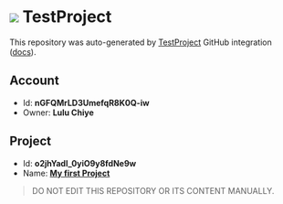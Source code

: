 # ![](https://s3.amazonaws.com/storage-static.testproject.io/logos/TP-Logo-Square.svg) TestProject

This repository was auto-generated by [TestProject](https://testproject.io) GitHub integration ([docs](https://docs.testproject.io/testproject-integrations/github-integration)).

## Account
* Id: **nGFQMrLD3UmefqR8K0Q-iw**
* Owner: **Lulu Chiye**

## Project
* Id: **o2jhYadl_0yiO9y8fdNe9w**
* Name: **[My first Project](https://app.testproject.io/#/projects/1120263/tests)**

> DO NOT EDIT THIS REPOSITORY OR ITS CONTENT MANUALLY.